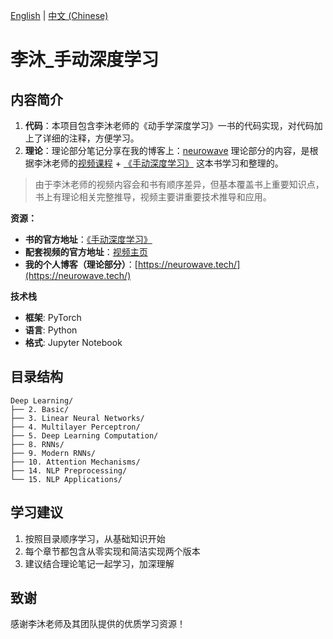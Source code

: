 [English](README.md) | [中文 (Chinese)](README.zh.md)

# 李沐_手动深度学习

## 内容简介

1. **代码**：本项目包含李沐老师的《动手学深度学习》一书的代码实现，对代码加上了详细的注释，方便学习。
2. **理论**：理论部分笔记分享在我的博客上：[neurowave](https://neurowave.tech/ "访问博客")
理论部分的内容，是根据李沐老师的[视频课程](https://courses.d2l.ai/zh-v2/ "访问视频页面") + [《手动深度学习》](https://zh.d2l.ai/chapter_preface/index.html "访问书") 这本书学习和整理的。

>由于李沐老师的视频内容会和书有顺序差异，但基本覆盖书上重要知识点，书上有理论相关完整推导，视频主要讲重要技术推导和应用。

**资源：**
- **书的官方地址**：[《手动深度学习》](https://zh.d2l.ai/chapter_preface/index.html) 
- **配套视频的官方地址**：[视频主页](https://courses.d2l.ai/zh-v2/) 
- **我的个人博客（理论部分）**：[https://neurowave.tech/](https://neurowave.tech/)

**技术栈**
- **框架**: PyTorch
- **语言**: Python
- **格式**: Jupyter Notebook

## 目录结构

```
Deep Learning/
├── 2. Basic/
├── 3. Linear Neural Networks/
├── 4. Multilayer Perceptron/
├── 5. Deep Learning Computation/
├── 8. RNNs/
├── 9. Modern RNNs/
├── 10. Attention Mechanisms/
├── 14. NLP Preprocessing/
└── 15. NLP Applications/
```

## 学习建议

1. 按照目录顺序学习，从基础知识开始
2. 每个章节都包含从零实现和简洁实现两个版本
3. 建议结合理论笔记一起学习，加深理解

## 致谢

感谢李沐老师及其团队提供的优质学习资源！ 